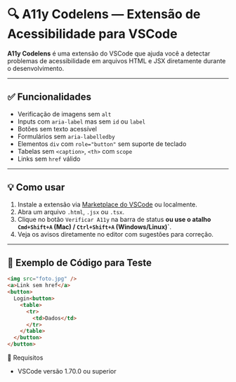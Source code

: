 # 🔍 A11y Codelens — Extensão de Acessibilidade para VSCode

**A11y Codelens** é uma extensão do VSCode que ajuda você a detectar problemas de acessibilidade em arquivos HTML e JSX diretamente durante o desenvolvimento.

---

## ✅ Funcionalidades

- Verificação de imagens sem `alt`
- Inputs com `aria-label` mas sem `id` ou `label`
- Botões sem texto acessível
- Formulários sem `aria-labelledby`
- Elementos `div` com `role="button"` sem suporte de teclado
- Tabelas sem `<caption>`, `<th>` com `scope`
- Links sem `href` válido

---

## 💡 Como usar

1. Instale a extensão via [Marketplace do VSCode](https://marketplace.visualstudio.com/items?itemName=edvaldoafonso.a11y-codelens) ou localmente.
2. Abra um arquivo `.html`, `.jsx` ou `.tsx`.
3. Clique no botão `Verificar A11y` na barra de status **ou use o atalho `Cmd+Shift+A` (Mac) / `Ctrl+Shift+A` (Windows/Linux)`**.
4. Veja os avisos diretamente no editor com sugestões para correção.

---

## 🧪 Exemplo de Código para Teste

```html
<img src="foto.jpg" />
<a>Link sem href</a>
<button>
  Login<button>
    <table>
      <tr>
        <td>Dados</td>
      </tr>
    </table>
  </button>
</button>
```

🧩 Requisitos

- VSCode versão 1.70.0 ou superior
